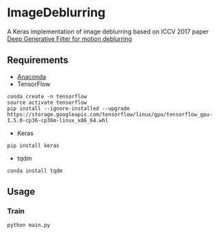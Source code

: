 # ImageDeblurring
A Keras implementation of image deblurring based on ICCV 2017 paper 
[Deep Generative Filter for motion deblurring](https://arxiv.org/abs/1709.03481)

## Requirements
- [Anaconda](https://www.anaconda.com/download/)
- TensorFlow
```
conda create -n tensorflow
source activate tensorflow
pip install --ignore-installed --upgrade https://storage.googleapis.com/tensorflow/linux/gpu/tensorflow_gpu-1.5.0-cp36-cp36m-linux_x86_64.whl
```
- Keras
```
pip install keras
```
- tqdm
```
conda install tqdm
```

## Usage

### Train

```
python main.py
```
